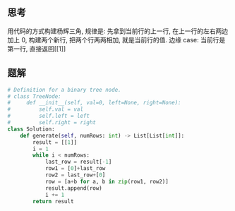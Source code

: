 ## 思考

用代码的方式构建杨辉三角, 规律是: 先拿到当前行的上一行, 在上一行的左右两边加上 0, 构建两个新行, 把两个行两两相加, 就是当前行的值.
边缘 case:
当前行是第一行, 直接返回[[1]]

## 题解

```python
# Definition for a binary tree node.
# class TreeNode:
#     def __init__(self, val=0, left=None, right=None):
#         self.val = val
#         self.left = left
#         self.right = right
class Solution:
    def generate(self, numRows: int) -> List[List[int]]:
        result = [[1]]
        i = 1
        while i < numRows:
            last_row = result[-1]
            row1 = [0]+last_row
            row2 = last_row+[0]
            row = [a+b for a, b in zip(row1, row2)]
            result.append(row)
            i += 1
        return result
```
